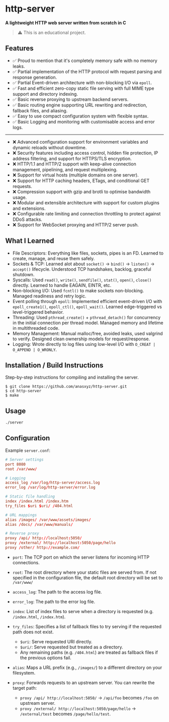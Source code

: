 

# http-server

**A lightweight HTTP web server written from scratch in C**  

> ⚠️ This is an educational project.

## Features
- ✅ Proud to mention that it's completely memory safe with no memory leaks.
- ✅ Partial implementation of the HTTP protocol with request parsing and response generation.
- ✅ Partial Event-driven architecture with non-blocking I/O via `epoll`.
- ✅ Fast and efficient zero-copy static file serving with full MIME type support and directory indexing.
- ✅ Basic reverse proxying to upstream backend servers.  
- ✅ Basic routing engine supporting URL rewriting and redirection, fallback files, and aliasing.
- ✅ Easy to use compact configuration system with flexible syntax.
- ✅ Basic Logging and monitoring with customisable access and error logs.

---

- ❌ Advanced configuration support for environment variables and dynamic reloads without downtime.
- ❌ Security features including access control, hidden file protection, IP address filtering, and support for HTTPS/TLS encryption.
- ❌ HTTP/1.1 and HTTP/2 support with keep-alive connection management, pipelining, and request multiplexing.
- ❌ Support for virtual hosts (multiple domains on one server).
- ❌ Support for HTTP caching headers, ETags, and conditional GET requests. 
- ❌ Compression support with gzip and brotli to optimise bandwidth usage.
- ❌ Modular and extensible architecture with support for custom plugins and extensions.
- ❌ Configurable rate limiting and connection throttling to protect against DDoS attacks.
- ❌ Support for WebSocket proxying and HTTP/2 server push.

## What I Learned
- File Descriptors: Everything like files, sockets, pipes is an FD. Learned to create, manage, and reuse them safely.
- Sockets & TCP: Learned alot about `socket()` → `bind()` → `listen()` → `accept()` lifecycle. Understood TCP handshakes, backlog, graceful shutdown.
- Syscalls: Used `read()`, `write()`, `sendfile()`, `stat()`, `open()`, `close()` directly. Learned to handle EAGAIN, EINTR, etc.
- Non-blocking I/O: Used `fcntl()` to make sockets non-blocking. Managed readiness and retry logic.
- Event polling through `epoll`: Implemented efficient event-driven I/O with `epoll_create1()`, `epoll_ctl()`, `epoll_wait()`. Learned edge-triggered vs level-triggered behavior.
- Threading: Used `pthread_create()` + `pthread_detach()` for concurrency in the initial connection per thread model. Managed memory and lifetime in multithreaded code.
- Memory Management: Manual malloc/free, avoided leaks, used valgrind to verify. Designed clean ownership models for request/response.
- Logging: Wrote directly to log files using low-level I/O with `O_CREAT | O_APPEND | O_WRONLY`.

## Installation / Build Instructions

Step-by-step instructions for compiling and installing the server.

```
$ git clone https://github.com/anasxyz/http-server.git
$ cd http-server
$ make
```

## Usage

```bash
./server
```

## Configuration

Example `server.conf`:

```conf
# Server settings
port 8080
root /var/www/

# Logging
access_log /var/log/http-server/access.log
error_log /var/log/http-server/error.log

# Static file handling
index /index.html /index.htm
try_files $uri $uri/ /404.html

# URL mappings
alias /images/ /var/www/assets/images/
alias /docs/ /var/www/manuals/

# Reverse proxy
proxy /api/ http://localhost:5050/
proxy /external/ http://localhost:5050/page/hello
proxy /other/ http://example.com/
```

-   `port`: The TCP port on which the server listens for incoming HTTP connections.

-   `root`: The root directory where your static files are served from. If not specified in the configuration file, the default root directory will be set to `/var/www/`

- `access_log`: The path to the access log file.

- `error_log`: The path to the error log file.

- `index`: List of index files to serve when a directory is requested (e.g. `/index.html`, `/index.htm`).

-   `try_files`: Specifies a list of fallback files to try serving if the requested path does not exist.
	- `$uri`: Serve requested URI directly.
	- `$uri/`: Serve requested but treated as a directory.
	- Any remaining paths (e.g. `/404.html`) are treated as fallback files if the previous options fail.

-   `alias`: Maps a URL prefix (e.g., `/images/`) to a different directory on your filesystem.

- `proxy`: Forwards requests to an upstream server. You can rewrite the target path:
	- `proxy /api/ http://localhost:5050/` → `/api/foo` becomes `/foo` on upstream server.
	- `proxy /external/ http://localhost:5050/page/hello` → `/external/test` becomes `/page/hello/test`.


